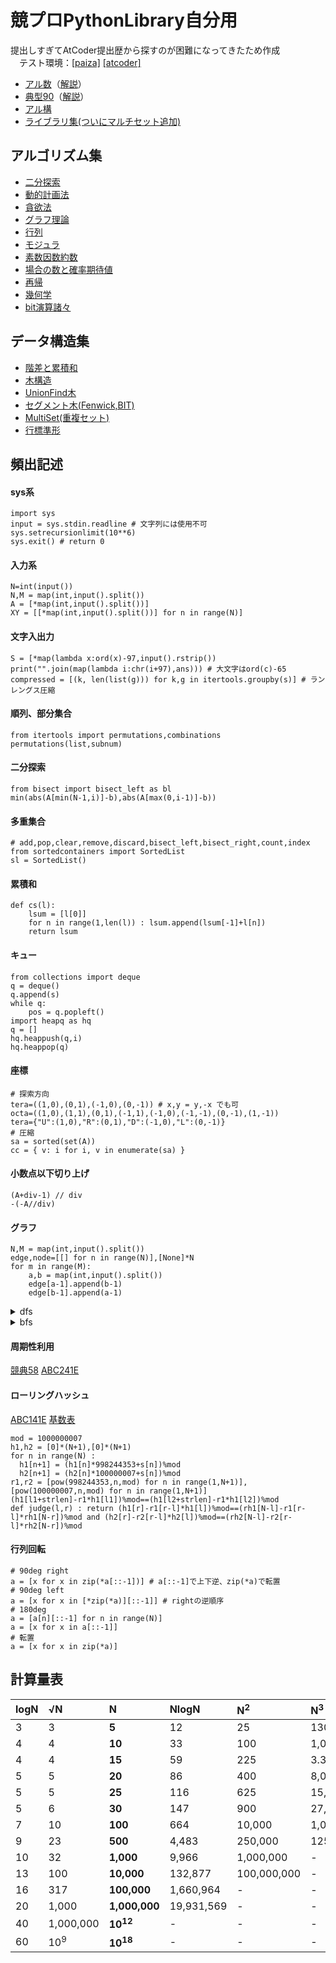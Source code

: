 # 競プロPythonLibrary自分用
提出しすぎてAtCoder提出歴から探すのが困難になってきたため作成  
　テスト環境：[[paiza]](https://paiza.io/ja/projects/new) [[atcoder]](https://atcoder.jp/contests/typical90/custom_test)  
- [アル数](https://atcoder.jp/contests/math-and-algorithm)（[解説](https://github.com/E869120/math-algorithm-book)）  
- [典型90](https://atcoder.jp/contests/typical90)（[解説](https://github.com/E869120/kyopro_educational_90)）
- [アル構](https://github.com/drken1215/book_algorithm_solution)
- [ライブラリ集(ついにマルチセット追加)](https://qiita.com/flour/items/e1a690c6b1c0a8b5c4b6)
## アルゴリズム集
- [二分探索](/algorithm/BinarySearch.py)
- [動的計画法](/algorithm/DP.py)
- [貪欲法](/algorithm/Greedy.py)
- [グラフ理論](/algorithm/Graph.py)
- [行列](/algorithm/Linear.py)
- [モジュラ](/algorithm/Mod.py)
- [素数因数約数](/algorithm/Prime.py)
- [場合の数と確率期待値](/algorithm/CombinationEV.py)
- [再帰](/algorithm/Recursion.py)
- [幾何学](/algorithm/Vector.py)
- [bit演算諸々](/algorithm/Bit.py)

## データ構造集
- [階差と累積和](/struct/FDnCS.py)
- [木構造](/struct/tree.py)
- [UnionFind木](/struct/UF.py)
- [セグメント木(Fenwick,BIT)](/struct/Segment.py)
- [MultiSet(重複セット)](/struct/Multiset.py)
- [行標準形](/struct/RowCanonicalForm.py)

## 頻出記述
#### sys系
~~~
import sys
input = sys.stdin.readline # 文字列には使用不可
sys.setrecursionlimit(10**6)
sys.exit() # return 0
~~~
#### 入力系
~~~
N=int(input())
N,M = map(int,input().split())
A = [*map(int,input().split())]
XY = [[*map(int,input().split())] for n in range(N)]
~~~
#### 文字入出力
~~~
S = [*map(lambda x:ord(x)-97,input().rstrip())
print("".join(map(lambda i:chr(i+97),ans))) # 大文字はord(c)-65
compressed = [(k, len(list(g))) for k,g in itertools.groupby(s)] # ランレングス圧縮
~~~
#### 順列、部分集合
~~~
from itertools import permutations,combinations
permutations(list,subnum)
~~~
#### 二分探索
~~~
from bisect import bisect_left as bl
min(abs(A[min(N-1,i)]-b),abs(A[max(0,i-1)]-b))
~~~
#### 多重集合
~~~
# add,pop,clear,remove,discard,bisect_left,bisect_right,count,index
from sortedcontainers import SortedList
sl = SortedList()
~~~
#### 累積和
~~~
def cs(l):
    lsum = [l[0]]
    for n in range(1,len(l)) : lsum.append(lsum[-1]+l[n])
    return lsum
~~~
#### キュー
~~~
from collections import deque
q = deque()
q.append(s)
while q:
    pos = q.popleft()
import heapq as hq
q = []
hq.heappush(q,i)
hq.heappop(q)
~~~
#### 座標
~~~
# 探索方向
tera=((1,0),(0,1),(-1,0),(0,-1)) # x,y = y,-x でも可
octa=((1,0),(1,1),(0,1),(-1,1),(-1,0),(-1,-1),(0,-1),(1,-1))
tera={"U":(1,0),"R":(0,1),"D":(-1,0),"L":(0,-1)}
# 圧縮
sa = sorted(set(A))
cc = { v: i for i, v in enumerate(sa) }
~~~
#### 小数点以下切り上げ
~~~
(A+div-1) // div
-(-A//div)
~~~
#### グラフ
~~~
N,M = map(int,input().split())
edge,node=[[] for n in range(N)],[None]*N
for m in range(M):
    a,b = map(int,input().split())
    edge[a-1].append(b-1)
    edge[b-1].append(a-1)
~~~
<details>
<summary>dfs</summary>

~~~
import sys
sys.setrecursionlimit(10**6)
import pypyjit
pypyjit.set_param('max_unroll_recursion=-1')
def dfs(pos):
    node[pos] = 1
    for p in edge[pos]:
        if node[p] is None : dfs(p)
~~~
</details>
<details>
<summary>bfs</summary>

~~~
from collections import deque
def bfs(s,i):
    q,node[s] = deque(),i
    q.append(s)
    while q:
        pos = q.popleft()
        for p in edge[pos]:
            if node[p] is None:
                q.append(p)
                node[p]=i
i=0
for n in range(N):
    if node[n] == None:
        bfs(n,i)
        i+=1
~~~
</details>

#### 周期性利用
[競典58](https://atcoder.jp/contests/typical90/submissions/36319380)
[ABC241E](https://atcoder.jp/contests/abc241/submissions/39758881)
#### ローリングハッシュ
[ABC141E](https://atcoder.jp/contests/abc141/submissions/46893571)
[基数表](https://gist.github.com/privet-kitty/295ac9202b7abb3039b493f8238bf40f#file-modulus-random-base-pair32-txt)
~~~
mod = 1000000007
h1,h2 = [0]*(N+1),[0]*(N+1)
for n in range(N) : 
  h1[n+1] = (h1[n]*998244353+s[n])%mod
  h2[n+1] = (h2[n]*100000007+s[n])%mod
r1,r2 = [pow(998244353,n,mod) for n in range(1,N+1)],[pow(100000007,n,mod) for n in range(1,N+1)]
(h1[l1+strlen]-r1*h1[l1])%mod==(h1[l2+strlen]-r1*h1[l2])%mod
def judge(l,r) : return (h1[r]-r1[r-l]*h1[l])%mod==(rh1[N-l]-r1[r-l]*rh1[N-r])%mod and (h2[r]-r2[r-l]*h2[l])%mod==(rh2[N-l]-r2[r-l]*rh2[N-r])%mod
~~~
#### 行列回転
~~~
# 90deg right
a = [x for x in zip(*a[::-1])] # a[::-1]で上下逆、zip(*a)で転置
# 90deg left
a = [x for x in [*zip(*a)][::-1]] # rightの逆順序
# 180deg
a = [a[n][::-1] for n in range(N)]
a = [x for x in a[::-1]]
# 転置
a = [x for x in zip(*a)]
~~~
## 計算量表
|logN|√N|**N**|NlogN|N<sup>2</sup>|N<sup>3</sup>|2<sup>N</sup>|N!|
|:----|:----|:----|:----|:----|:----|:----|:----|
|3|3|**5**|12|25|130|30|120|
|4|4|**10**|33|100|1,000|1,024|3,628,800|
|4|4|**15**|59|225|3.375|32,768|479,001,600|
|5|5|**20**|86|400|8,000|1,048,576|-|
|5|5|**25**|116|625|15,625|33,554,432|-|
|5|6|**30**|147|900|27,000|-|-|
|7|10|**100**|664|10,000|1,000,000|-|-|
|9|23|**500**|4,483|250,000|125,000,000|-|-|
|10|32|**1,000**|9,966|1,000,000|-|-|-|
|13|100|**10,000**|132,877|100,000,000|-|-|-|
|16|317|**100,000**|1,660,964|-|-|-|-|
|20|1,000|**1,000,000**|19,931,569|-|-|-|-|
|40|1,000,000|**10<sup>12</sup>**|-|-|-|-|-|
|60|10<sup>9</sup>|**10<sup>18</sup>**|-|-|-|-|-|

